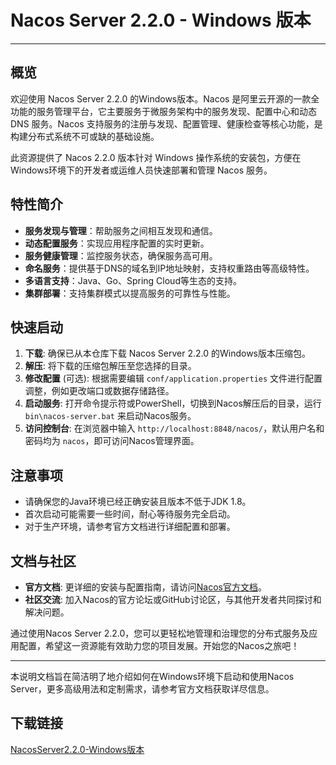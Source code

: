 # Nacos Server 2.2.0 - Windows 版本

---

## 概览

欢迎使用 Nacos Server 2.2.0 的Windows版本。Nacos 是阿里云开源的一款全功能的服务管理平台，它主要服务于微服务架构中的服务发现、配置中心和动态 DNS 服务。Nacos 支持服务的注册与发现、配置管理、健康检查等核心功能，是构建分布式系统不可或缺的基础设施。

此资源提供了 Nacos 2.2.0 版本针对 Windows 操作系统的安装包，方便在Windows环境下的开发者或运维人员快速部署和管理 Nacos 服务。

## 特性简介

- **服务发现与管理**：帮助服务之间相互发现和通信。
- **动态配置服务**：实现应用程序配置的实时更新。
- **服务健康管理**：监控服务状态，确保服务高可用。
- **命名服务**：提供基于DNS的域名到IP地址映射，支持权重路由等高级特性。
- **多语言支持**：Java、Go、Spring Cloud等生态的支持。
- **集群部署**：支持集群模式以提高服务的可靠性与性能。

## 快速启动

1. **下载**: 确保已从本仓库下载 Nacos Server 2.2.0 的Windows版本压缩包。
2. **解压**: 将下载的压缩包解压至您选择的目录。
3. **修改配置** (可选): 根据需要编辑 `conf/application.properties` 文件进行配置调整，例如更改端口或数据存储路径。
4. **启动服务**: 打开命令提示符或PowerShell，切换到Nacos解压后的目录，运行 `bin\nacos-server.bat` 来启动Nacos服务。
5. **访问控制台**: 在浏览器中输入 `http://localhost:8848/nacos/`，默认用户名和密码均为 `nacos`，即可访问Nacos管理界面。

## 注意事项

- 请确保您的Java环境已经正确安装且版本不低于JDK 1.8。
- 首次启动可能需要一些时间，耐心等待服务完全启动。
- 对于生产环境，请参考官方文档进行详细配置和部署。

## 文档与社区

- **官方文档**: 更详细的安装与配置指南，请访问[Nacos官方文档](https://nacos.io/zh-cn/docs/quick-start.html)。
- **社区交流**: 加入Nacos的官方论坛或GitHub讨论区，与其他开发者共同探讨和解决问题。

通过使用Nacos Server 2.2.0，您可以更轻松地管理和治理您的分布式服务及应用配置，希望这一资源能有效助力您的项目发展。开始您的Nacos之旅吧！

--- 

本说明文档旨在简洁明了地介绍如何在Windows环境下启动和使用Nacos Server，更多高级用法和定制需求，请参考官方文档获取详尽信息。

## 下载链接

[NacosServer2.2.0-Windows版本](https://pan.quark.cn/s/d59b279a4f38)